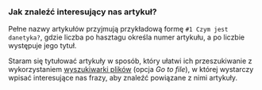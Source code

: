 ### Jak znaleźć interesujący nas artykuł?
Pełne nazwy artykułów przyjmują przykładową formę `#1 Czym jest danetyka?`, gdzie liczba po hasztagu określa numer artykułu, a po liczbie występuje jego tytuł. 

Staram się tytułować artykuły w sposób, który ułatwi ich przeszukiwanie z wykorzystaniem [wyszukiwarki plików](https://github.com/danetykpl/artykuly/find/main) (opcja *Go to file*), w której wystarczy wpisać interesujące nas frazy, aby znaleźć powiązane z nimi artykuły.
